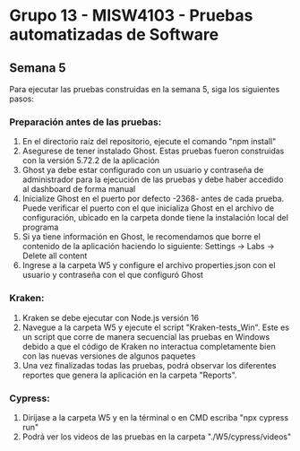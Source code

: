 # Grupo 13 - MISW4103 - Pruebas automatizadas de Software

## Semana 5
Para ejecutar las pruebas construidas en la semana 5, siga los siguientes pasos:

### Preparación antes de las pruebas:
1. En el directorio raíz del repositorio, ejecute el comando "npm install"
2. Asegurese de tener instalado Ghost. Estas pruebas fueron construidas con la versión 5.72.2 de la aplicación
3. Ghost ya debe estar configurado con un usuario y contraseña de administrador para la ejecución de las pruebas y debe haber accedido al dashboard de forma manual
4. Inicialize Ghost en el puerto por defecto -2368- antes de cada prueba. Puede verificar el puerto con el que inicializa Ghost en el archivo de configuración, ubicado en la carpeta donde tiene la instalación local del programa
5. Si ya tiene información en Ghost, le recomendamos que borre el contenido de la aplicación haciendo lo siguiente: Settings -> Labs -> Delete all content
6. Ingrese a la carpeta W5 y configure el archivo properties.json con el usuario y contraseña con el que configuró Ghost

### Kraken:
1. Kraken se debe ejecutar con Node.js versión 16
2. Navegue a la carpeta W5 y ejecute el script "Kraken-tests_Win". Este es un script que corre de manera secuencial las pruebas en Windows debido a que el código de Kraken no interactua completamente bien con las nuevas versiones de algunos paquetes
3. Una vez finalizadas todas las pruebas, podrá observar los diferentes reportes que genera la aplicación en la carpeta "Reports".

### Cypress:
1. Dirijase a la carpeta W5 y en la términal o en CMD escriba "npx cypress run"
2. Podrá ver los videos de las pruebas en la carpeta "./W5/cypress/videos"